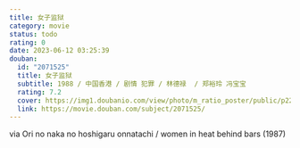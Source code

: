 ```yaml
---
title: 女子监狱
category: movie
status: todo
rating: 0
date: 2023-06-12 03:25:39
douban:
  id: "2071525"
  title: 女子监狱
  subtitle: 1988 / 中国香港 / 剧情 犯罪 / 林德禄  / 郑裕玲 冯宝宝
  rating: 7.2
  cover: https://img1.doubanio.com/view/photo/m_ratio_poster/public/p2228074818.jpg
  link: https://movie.douban.com/subject/2071525/
---
```


via Ori no naka no hoshigaru onnatachi / women in heat behind bars (1987)
